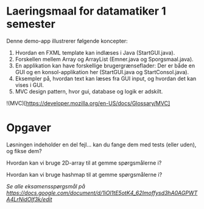 # Laeringsmaal for datamatiker 1 semester

Denne demo-app illustrerer følgende koncepter:

1. Hvordan en FXML template kan indlæses i Java (StartGUI.java).
2. Forskellen mellem Array og ArrayList (Emner.java og Sporgsmaal.java).
3. En applikation kan have forskellige brugergrænseflader: Der er både en GUI og en konsol-applikation her (StartGUI.java og StartConsol.java).
4. Eksempler på, hvordan text kan læses fra GUI input, og hvordan det kan vises i GUI.
5. MVC design pattern, hvor gui, database og logik er adskilt.


!(MVC)[https://developer.mozilla.org/en-US/docs/Glossary/MVC]

# Opgaver
Løsningen indeholder en del fejl... kan du fange dem med tests (eller uden), og fikse dem? 

Hvordan kan vi bruge 2D-array til at gemme spørgsmålerne i?

Hvordan kan vi bruge hashmap til at gemme spørgsmålerne i?

_Se alle eksamensspørgsmål på https://docs.google.com/document/d/1iOl1tE5otK4_62Imoffysd3hA0AGPWTA4LrNidOlf3k/edit_
